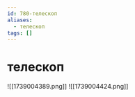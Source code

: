 ```yaml
---
id: 780-телескоп
aliases:
  - телескоп
tags: []
---
```


# телескоп
![[1739004389.png]]
![[1739004424.png]]
